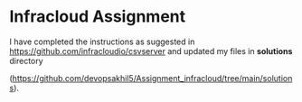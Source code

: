 # Infracloud Assignment

I have completed the instructions as suggested in https://github.com/infracloudio/csvserver and updated my files in **solutions** directory 

(https://github.com/devopsakhil5/Assignment_infracloud/tree/main/solutions).
